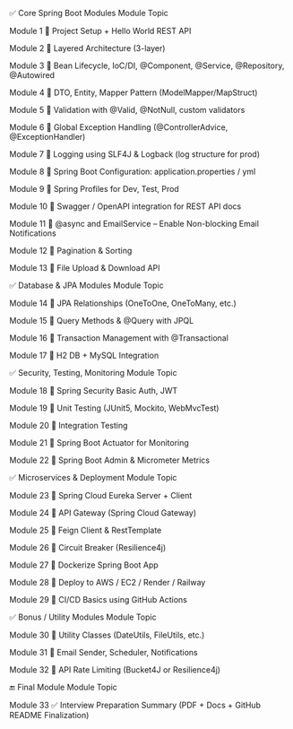 ✅ Core Spring Boot Modules
Module	Topic

Module 1  📌 Project Setup + Hello World REST API

Module 2  📌 Layered Architecture (3-layer)

Module 3  📌 Bean Lifecycle, IoC/DI, @Component, @Service, @Repository, @Autowired

Module 4	📌 DTO, Entity, Mapper Pattern (ModelMapper/MapStruct)

Module 5	📌 Validation with @Valid, @NotNull, custom validators

Module 6	📌 Global Exception Handling (@ControllerAdvice, @ExceptionHandler)

Module 7	📌 Logging using SLF4J & Logback (log structure for prod)

Module 8	📌 Spring Boot Configuration: application.properties / yml

Module 9	📌 Spring Profiles for Dev, Test, Prod

Module 10	📌 Swagger / OpenAPI integration for REST API docs

Module 11	📌 @async and EmailService – Enable Non-blocking Email Notifications

Module 12	📌 Pagination & Sorting

Module 13	📌 File Upload & Download API


✅ Database & JPA Modules
Module	Topic

Module 14	📌 JPA Relationships (OneToOne, OneToMany, etc.)

Module 15	📌 Query Methods & @Query with JPQL

Module 16	📌 Transaction Management with @Transactional

Module 17	📌 H2 DB + MySQL Integration


✅ Security, Testing, Monitoring
Module	Topic

Module 18	📌 Spring Security Basic Auth, JWT

Module 19	📌 Unit Testing (JUnit5, Mockito, WebMvcTest)

Module 20	📌 Integration Testing

Module 21	📌 Spring Boot Actuator for Monitoring

Module 22	📌 Spring Boot Admin & Micrometer Metrics


✅ Microservices & Deployment
Module	Topic

Module 23	📌 Spring Cloud Eureka Server + Client

Module 24	📌 API Gateway (Spring Cloud Gateway)

Module 25	📌 Feign Client & RestTemplate

Module 26	📌 Circuit Breaker (Resilience4j)

Module 27	📌 Dockerize Spring Boot App

Module 28	📌 Deploy to AWS / EC2 / Render / Railway

Module 29	📌 CI/CD Basics using GitHub Actions


✅ Bonus / Utility Modules
Module	Topic

Module 30	📌 Utility Classes (DateUtils, FileUtils, etc.)

Module 31	📌 Email Sender, Scheduler, Notifications

Module 32	📌 API Rate Limiting (Bucket4J or Resilience4j)


🔚 Final Module
Module	Topic

Module 33	✅ Interview Preparation Summary (PDF + Docs + GitHub README Finalization)
